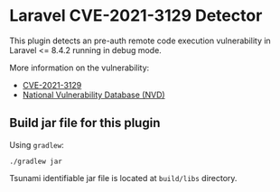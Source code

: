 # Laravel CVE-2021-3129 Detector

This plugin detects an pre-auth remote code execution vulnerability in Laravel <= 8.4.2 running in debug mode.

More information on the vulnerability:

* [CVE-2021-3129](https://cve.mitre.org/cgi-bin/cvename.cgi?name=CVE-2021-3129)
* [National Vulnerability Database (NVD)](https://nvd.nist.gov/vuln/detail/CVE-2021-3129)

## Build jar file for this plugin

Using `gradlew`:

```shell
./gradlew jar
```

Tsunami identifiable jar file is located at `build/libs` directory.
